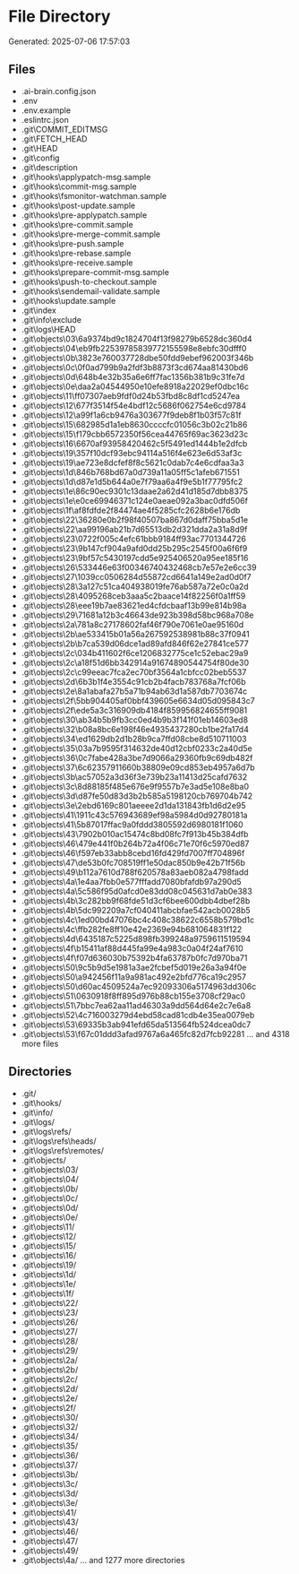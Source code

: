 # File Directory

Generated: 2025-07-06 17:57:03

## Files
- .ai-brain.config.json
- .env
- .env.example
- .eslintrc.json
- .git\COMMIT_EDITMSG
- .git\FETCH_HEAD
- .git\HEAD
- .git\config
- .git\description
- .git\hooks\applypatch-msg.sample
- .git\hooks\commit-msg.sample
- .git\hooks\fsmonitor-watchman.sample
- .git\hooks\post-update.sample
- .git\hooks\pre-applypatch.sample
- .git\hooks\pre-commit.sample
- .git\hooks\pre-merge-commit.sample
- .git\hooks\pre-push.sample
- .git\hooks\pre-rebase.sample
- .git\hooks\pre-receive.sample
- .git\hooks\prepare-commit-msg.sample
- .git\hooks\push-to-checkout.sample
- .git\hooks\sendemail-validate.sample
- .git\hooks\update.sample
- .git\index
- .git\info\exclude
- .git\logs\HEAD
- .git\objects\03\6a9374bd9c1824704f13f98279b6528dc360d4
- .git\objects\04\eb9fb22539785839772155598e8ebfc30dfff0
- .git\objects\0b\3823e760037728dbe50fdd9ebef962003f346b
- .git\objects\0c\0f0ad799b9a2fdf3b8873f3cd674aa81430bd6
- .git\objects\0d\648b4e32b35a6e6ff7fac1356b381b9c31fe7d
- .git\objects\0e\daa2a04544950e10efe8918a22029ef0dbc16c
- .git\objects\11\ff07307aeb9fdf0d24b53fbd8c8df1cd5247ea
- .git\objects\12\677f3514f54e4bdf12c5686f062754e6cd9784
- .git\objects\12\a99f1a6cb9476a303677f9deb8f1b03f57c81f
- .git\objects\15\682985d1a1eb8630ccccfc01056c3b02c21b86
- .git\objects\15\f179cbb6572350f56cea44765f69ac3623d23c
- .git\objects\16\6670af93958420462c5f5491ed1444b1e2dfcb
- .git\objects\19\357f10dcf93ebc94114a516f4e623e6d53af3c
- .git\objects\19\ae723e8dcfef8f8c5621c0dab7c4e6cdfaa3a3
- .git\objects\1d\846b768bd67a0d739a11a05ff5c1afeb671551
- .git\objects\1d\d87e1d5b644a0e7f79aa6a4f9e5b1f77795fc2
- .git\objects\1e\86c90ec9301c13daae2a62d41d185d7dbb8375
- .git\objects\1e\e0ce69946371c124e0aeae092a3bac0dfd506f
- .git\objects\1f\af8fdfde2f84474ae4f5285cfc2628b6e176db
- .git\objects\22\36280e0b2f98f40507ba867d0daff75bba5d1e
- .git\objects\22\aa99196ab21b7d65513db2d321dda2a31a8d9f
- .git\objects\23\0722f005c4efc61bbb9184ff93ac7701344726
- .git\objects\23\9b147cf904a9afd0dd25b295c2545f00a6f6f9
- .git\objects\23\9bf57c5430197cdd5e925406520a95ee185f16
- .git\objects\26\533446e63f00346740432468cb7e57e2e6cc39
- .git\objects\27\1039cc0506284d55872cd6641a149e2ad0d0f7
- .git\objects\28\3a127c51ca404938019fe76ab587a72e0c0a2d
- .git\objects\28\4095268ceb3aaa5c2baace14f82256f0a1ff59
- .git\objects\28\eee19b7ae83621ed4cfdcbaaf13b99e814b98a
- .git\objects\29\71681a12b3c46643de923b398d58bc968a708e
- .git\objects\2a\781a8c27178602faf46f790e7061e0ae95160d
- .git\objects\2b\ae533415b01a56a267592538981b88c37f0941
- .git\objects\2b\b7ca539d06dce1ad89afd846f62e27841ce577
- .git\objects\2c\034b411602f6ce1206832775ce1c52ebac29a9
- .git\objects\2c\a18f51d6bb342914a91674890544754f80de30
- .git\objects\2c\c99eeac7fca2ec70bf3564a1cbfcc02beb5537
- .git\objects\2d\6b3b1f4e3554c91cb2b4facb783768a7fcf06b
- .git\objects\2e\8a1abafa27b5a71b94ab63d1a587db7703674c
- .git\objects\2f\5bb904405af0bbf439605e6634d05d095843c7
- .git\objects\2f\ede5a3c316909db4184f859956824655ff9081
- .git\objects\30\ab34b5b9fb3cc0ed4b9b3f141f01eb14603ed8
- .git\objects\32\b08a8bc6e198f46e4935437280cb1be2fa17d4
- .git\objects\34\ed1629db2d1b28b9ca7ffd08cbe8d510711003
- .git\objects\35\03a7b9595f314632de40d12cbf0233c2a40d5e
- .git\objects\36\0c7fabe428a3be7d9066a29360fb9c69db482f
- .git\objects\37\6c62357911660b38809e09cd853eb4957a6d7b
- .git\objects\3b\ac57052a3d36f3e739b23a11413d25cafd7632
- .git\objects\3c\8d88185f485e676e9f9557b7e3ad5e108e8ba0
- .git\objects\3d\d87fe50d83d3b2b585a5198120cb769704b742
- .git\objects\3e\2ebd6169c801aeeee2d1da131843fb1d6d2e95
- .git\objects\41\1911c43c576943689ef98a5984d0d92780181a
- .git\objects\41\5b87017ffac9a0fddd3805592d6980181f1060
- .git\objects\43\7902b010ac15474c8bd08fc7f913b45b384dfb
- .git\objects\46\479e441f0b264b72a4f06c71e70f6c5970ed87
- .git\objects\46\f597eb33abb8cebd16fd429fd7007ff704896f
- .git\objects\47\de53b0fc708519ff1e50dac850b9e42b71f56b
- .git\objects\49\b112a7610d788f620578a83aeb082a4798fadd
- .git\objects\4a\1e4aa7fbb0e577fffadd7080bfafdb97a290d5
- .git\objects\4a\5c586f95d0afcd0e83dd08c045631d7ab0e383
- .git\objects\4b\3c282bb9f68fde51d3cf6bee600dbb4dbef28b
- .git\objects\4b\5dc992209a7cf040411abcbfae542acb0028b5
- .git\objects\4c\1ed00bd47076bc4c408c38622c6558b579bd1c
- .git\objects\4c\ffb282fe8ff10e42e2369e94b681064831f122
- .git\objects\4d\6435187c5225d898fb399248a9759611519594
- .git\objects\4f\b15411af88d445fa99e4a983c0a04f24af7610
- .git\objects\4f\f07d636030b75392b4fa63787b0fc7d970ba71
- .git\objects\50\9c5b9d5e1981a3ae2fcbef5d019e26a3a94f0e
- .git\objects\50\a942456f11a9a981ac492e2bfd776ca19c2957
- .git\objects\50\d60ac4509524a7ec92093306a5174963dd306c
- .git\objects\51\0630918f8ff895d976b88cb155e3708cf29ac0
- .git\objects\51\7bbc7ea62aa11ad46303a9dd564d64e2c7e6a8
- .git\objects\52\4c716003279d4ebd58cad81cdb4e35ea0079eb
- .git\objects\53\69335b3ab941efd65da513564fb524dcea0dc7
- .git\objects\53\f67c01ddd3afad9767a6a465fc82d7fcb92281
... and 4318 more files

## Directories
- .git/
- .git\hooks/
- .git\info/
- .git\logs/
- .git\logs\refs/
- .git\logs\refs\heads/
- .git\logs\refs\remotes/
- .git\objects/
- .git\objects\03/
- .git\objects\04/
- .git\objects\0b/
- .git\objects\0c/
- .git\objects\0d/
- .git\objects\0e/
- .git\objects\11/
- .git\objects\12/
- .git\objects\15/
- .git\objects\16/
- .git\objects\19/
- .git\objects\1d/
- .git\objects\1e/
- .git\objects\1f/
- .git\objects\22/
- .git\objects\23/
- .git\objects\26/
- .git\objects\27/
- .git\objects\28/
- .git\objects\29/
- .git\objects\2a/
- .git\objects\2b/
- .git\objects\2c/
- .git\objects\2d/
- .git\objects\2e/
- .git\objects\2f/
- .git\objects\30/
- .git\objects\32/
- .git\objects\34/
- .git\objects\35/
- .git\objects\36/
- .git\objects\37/
- .git\objects\3b/
- .git\objects\3c/
- .git\objects\3d/
- .git\objects\3e/
- .git\objects\41/
- .git\objects\43/
- .git\objects\46/
- .git\objects\47/
- .git\objects\49/
- .git\objects\4a/
... and 1277 more directories
